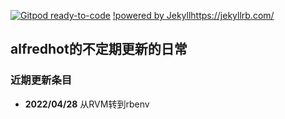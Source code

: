 [![Gitpod ready-to-code](https://img.shields.io/badge/Gitpod-ready--to--code-blue?logo=gitpod)](https://gitpod.io/#https://github.com/alfredhot/alfredhot.github.io)
[!powered by Jekyll](https://img.shields.io/badge/powered%20by-Jekyll-blue)https://jekyllrb.com/
## alfredhot的不定期更新的日常

### 近期更新条目
- **2022/04/28** 从RVM转到rbenv